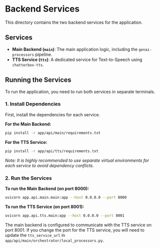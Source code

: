 # Backend Services

This directory contains the two backend services for the application.

## Services

-   **Main Backend (`main`)**: The main application logic, including the `genai-processors` pipeline.
-   **TTS Service (`tts`)**: A dedicated service for Text-to-Speech using `chatterbox-tts`.

## Running the Services

To run the application, you need to run both services in separate terminals.

### 1. Install Dependencies

First, install the dependencies for each service.

**For the Main Backend:**

```bash
pip install -r app/api/main/requirements.txt
```

**For the TTS Service:**

```bash
pip install -r app/api/tts/requirements.txt
```

*Note: It is highly recommended to use separate virtual environments for each service to avoid dependency conflicts.*

### 2. Run the Services

**To run the Main Backend (on port 8000):**

```bash
uvicorn app.api.main.main:app --host 0.0.0.0 --port 8000
```

**To run the TTS Service (on port 8001):**

```bash
uvicorn app.api.tts.main:app --host 0.0.0.0 --port 8001
```

The main backend is configured to communicate with the TTS service on port 8001. If you change the port for the TTS service, you will need to update the `tts_service_url` in `app/api/main/orchestrator/local_processors.py`.
